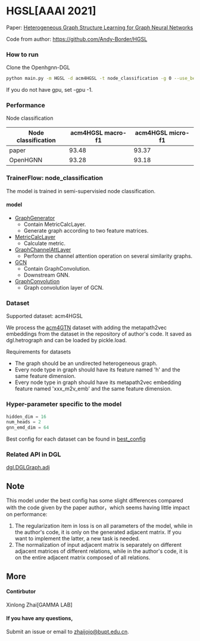# HGSL[AAAI 2021]

Paper: [Heterogeneous Graph Structure Learning for Graph Neural Networks](http://www.shichuan.org/doc/100.pdf)

Code from author:
https://github.com/Andy-Border/HGSL

### How to run

Clone the Openhgnn-DGL

```bash
python main.py -m HGSL -d acm4HGSL -t node_classification -g 0 --use_best_config
```

If you do not have gpu, set -gpu -1.
	
### Performance

Node classification

| Node classification | acm4HGSL macro-f1 | acm4HGSL micro-f1 |
| ------------------- | ----------------  | ----------------  |
| paper               | 93.48             | 93.37             |
| OpenHGNN            | 93.28             | 93.18             |

### TrainerFlow: node_classification

The model is trained in semi-supervisied node classification.

#### model

- [GraphGenerator](../../models/HGSL.py)
  - Contain MetricCalcLayer.
  - Generate graph according to two feature matrices.
- [MetricCalcLayer](../../models/HGSL.py)
  - Calculate metric.
- [GraphChannelAttLayer](../../models/HGSL.py)
  - Perform the channel attention operation on several similarity graphs. 
- [GCN](../../models/HGSL.py)
  - Contain GraphConvolution.
  - Downstream GNN.
- [GraphConvolution](../../models/HGSL.py)
  - Graph convolution layer of GCN.

### Dataset

Supported dataset: acm4HGSL

We process the [acm4GTN](../../dataset/#ACM) dataset with adding the metapath2vec embeddings from the dataset in the repository of author's code. It saved as dgl.hetrograph and can be loaded by pickle.load.

Requirements for datasets
- The graph should be an undirected heterogeneous graph.
- Every node type in graph should have its feature named 'h' and the same feature dimension.
- Every node type in graph should have its metapath2vec embedding feature named 'xxx_m2v_emb' and the same feature dimension.

### Hyper-parameter specific to the model

```python
hidden_dim = 16
num_heads = 2
gnn_emd_dim = 64
```
Best config for each dataset can be found in [best_config](../../utils/best_config.py)

### Related API in DGL

[dgl.DGLGraph.adj](https://docs.dgl.ai/generated/dgl.DGLGraph.adj.html#dgl.DGLGraph.adj)

## Note
This model under the best config has some slight differences compared with the code given by the paper author，which seems having little impact on performance:
1. The regularization item in loss is on all parameters of the model, while in the author's code, it is only on the generated adjacent matrix. If you want to implement the latter, a new task is needed.
2. The normalization of input adjacent matrix is separately on different adjacent matrices of different relations, while in the author's code, it is on the entire adjacent matrix composed of all relations.

## More

#### Contirbutor

Xinlong Zhai[GAMMA LAB]

#### If you have any questions,

Submit an issue or email to [zhaijojo@bupt.edu.cn](mailto:zhaijojo@bupt.edu.cn).
